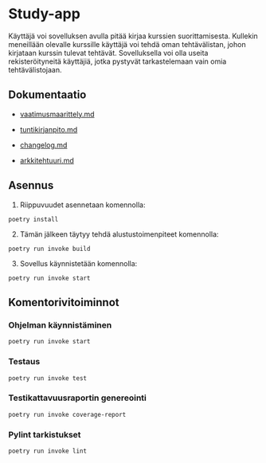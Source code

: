 # Study-app

Käyttäjä voi sovelluksen avulla pitää kirjaa kurssien suorittamisesta. Kullekin meneillään olevalle kurssille käyttäjä voi tehdä oman tehtävälistan, johon kirjataan kurssin tulevat tehtävät. Sovelluksella voi olla useita rekisteröityneitä käyttäjiä, jotka pystyvät tarkastelemaan vain omia tehtävälistojaan.

## Dokumentaatio

- [vaatimusmaarittely.md](https://github.com/erjavaskivuori/ot-harjoitustyo/blob/main/study-app/dokumentaatio/vaatimusmaarittely.md)

- [tuntikirjanpito.md](https://github.com/erjavaskivuori/ot-harjoitustyo/blob/main/study-app/dokumentaatio/tuntikirjanpito.md)

- [changelog.md](https://github.com/erjavaskivuori/ot-harjoitustyo/blob/main/study-app/dokumentaatio/changelog.md)

- [arkkitehtuuri.md](https://github.com/erjavaskivuori/ot-harjoitustyo/blob/main/study-app/dokumentaatio/arkkitehtuuri.md)

## Asennus
1. Riippuvuudet asennetaan komennolla:
```
poetry install
```
2. Tämän jälkeen täytyy tehdä alustustoimenpiteet komennolla:
```
poetry run invoke build
```
3. Sovellus käynnistetään komennolla:
```
poetry run invoke start
```

## Komentorivitoiminnot

### Ohjelman käynnistäminen
```
poetry run invoke start
```
### Testaus
```
poetry run invoke test
```
### Testikattavuusraportin genereointi
```
poetry run invoke coverage-report
```
### Pylint tarkistukset
```
poetry run invoke lint
```